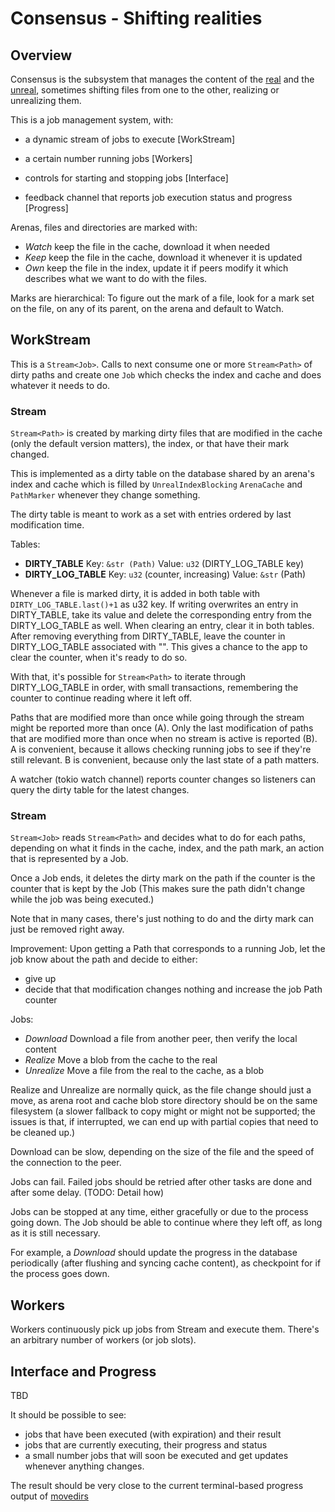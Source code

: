 # Consensus - Shifting realities

## Overview

Consensus is the subsystem that manages the content of the
[real](real.md) and the [unreal](unreal.md), sometimes shifting files
from one to the other, realizing or unrealizing them.

This is a job management system, with:

- a dynamic stream of jobs to execute [WorkStream]

- a certain number running jobs  [Workers]

- controls for starting and stopping jobs [Interface]

- feedback channel that reports job execution status and progress [Progress]

Arenas, files and directories are marked with:
 - *Watch* keep the file in the cache, download it when needed
 - *Keep* keep the file in the cache, download it whenever it is updated
 - *Own* keep the file in the index, update it if peers modify it
which describes what we want to do with the files.

Marks are hierarchical: To figure out the mark of a file, look for a
mark set on the file, on any of its parent, on the arena and default
to Watch.

## WorkStream

This is a `Stream<Job>`. Calls to next consume one or more
`Stream<Path>` of dirty paths and create one `Job` which checks the
index and cache and does whatever it needs to do.

### Stream<Path>

`Stream<Path>` is created by marking dirty files that are modified in
the cache (only the default version matters), the index, or that have
their mark changed.

This is implemented as a dirty table on the database shared by an
arena's index and cache which is filled by `UnrealIndexBlocking`
`ArenaCache` and `PathMarker` whenever they change something.

The dirty table is meant to work as a set with entries ordered by
last modification time.

Tables:
- **DIRTY_TABLE** Key: `&str (Path)` Value: `u32` (DIRTY_LOG_TABLE key)
- **DIRTY_LOG_TABLE** Key: `u32` (counter, increasing) Value: `&str` (Path)

Whenever a file is marked dirty, it is added in both table with
`DIRTY_LOG_TABLE.last()+1` as u32 key. If writing overwrites an entry
in DIRTY_TABLE, take its value and delete the corresponding entry from
the DIRTY_LOG_TABLE as well. When clearing an entry, clear it in both
tables. After removing everything from DIRTY_TABLE, leave the counter
in DIRTY_LOG_TABLE associated with "". This gives a chance to the app
to clear the counter, when it's ready to do so.

With that, it's possible for `Stream<Path>` to iterate through
DIRTY_LOG_TABLE in order, with small transactions, remembering the
counter to continue reading where it left off.

Paths that are modified more than once while going through the stream
might be reported more than once (A). Only the last modification of
paths that are modified more than once when no stream is active is
reported (B). A is convenient, because it allows checking running jobs
to see if they're still relevant. B is convenient, because only the
last state of a path matters.

A watcher (tokio watch channel) reports counter changes so listeners
can query the dirty table for the latest changes.

### Stream<Job>

`Stream<Job>` reads `Stream<Path>` and decides what to do for each
paths, depending on what it finds in the cache, index, and the path
mark, an action that is represented by a Job.

Once a Job ends, it deletes the dirty mark on the path if the counter
is the counter that is kept by the Job (This makes sure the path
didn't change while the job was being executed.)

Note that in many cases, there's just nothing to do and the dirty mark
can just be removed right away.

Improvement: Upon getting a Path that corresponds to a running Job,
let the job know about the path and decide to either:
- give up
- decide that that modification changes nothing and increase the job
  Path counter

Jobs:
 - *Download* Download a file from another peer, then verify the local content
 - *Realize* Move a blob from the cache to the real
 - *Unrealize* Move a file from the real to the cache, as a blob

Realize and Unrealize are normally quick, as the file change should
just a move, as arena root and cache blob store directory should be on
the same filesystem (a slower fallback to copy might or might not be
supported; the issues is that, if interrupted, we can end up with
partial copies that need to be cleaned up.)

Download can be slow, depending on the size of the file and the speed
of the connection to the peer.

Jobs can fail. Failed jobs should be retried after other tasks are
done and after some delay. (TODO: Detail how)

Jobs can be stopped at any time, either gracefully or due to
the process going down. The Job should be able to continue where they
left off, as long as it is still necessary.

For example, a *Download* should update the progress in the database
periodically (after flushing and syncing cache content), as checkpoint
for if the process goes down.

## Workers

Workers continuously pick up jobs from Stream<Job> and execute them.
There's an arbitrary number of workers (or job slots).

## Interface and Progress

TBD

It should be possible to see:
- jobs that have been executed (with expiration) and their result
- jobs that are currently executing, their progress and status
- a small number jobs that will soon be executed
and get updates whenever anything changes.

The result should be very close to the current terminal-based progress
output of [movedirs](movedirs.md)
